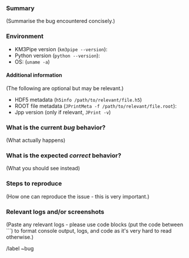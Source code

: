 <!---
Please read this!

Before opening a new issue, make sure to skim through the documentation
at http://km3py.pages.km3net.de/km3pipe
--->

### Summary

(Summarise the bug encountered concisely.)

### Environment

- KM3Pipe version (`km3pipe --version`):
- Python version (`python --version`):
- OS: (`uname -a`)

#### Additional information

(The following are optional but may be relevant.)

- HDF5 metadata (`h5info /path/to/relevant/file.h5`)
- ROOT file metadata (`JPrintMeta -f /path/to/relevant/file.root`):
- Jpp version (only if relevant, `JPrint -v`)

### What is the current *bug* behavior?

(What actually happens)

### What is the expected *correct* behavior?

(What you should see instead)

### Steps to reproduce

(How one can reproduce the issue - this is very important.)

### Relevant logs and/or screenshots

(Paste any relevant logs - please use code blocks (put the code between ```) to format console output, logs, and code as it's very hard to read otherwise.)

/label ~bug

